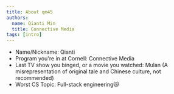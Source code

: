 ```yaml
---
title: About qm45
authors:
  name: Qianti Min 
  title: Connective Media
tags: [intro]
---
```


- Name/Nickname: Qianti 
- Program you're in at Cornell: Connective Media 
- Last TV show you binged, or a movie you watched: Mulan (A misrepresentation of original tale and Chinese culture, not recommended)
- Worst CS Topic: Full-stack engineering😿

